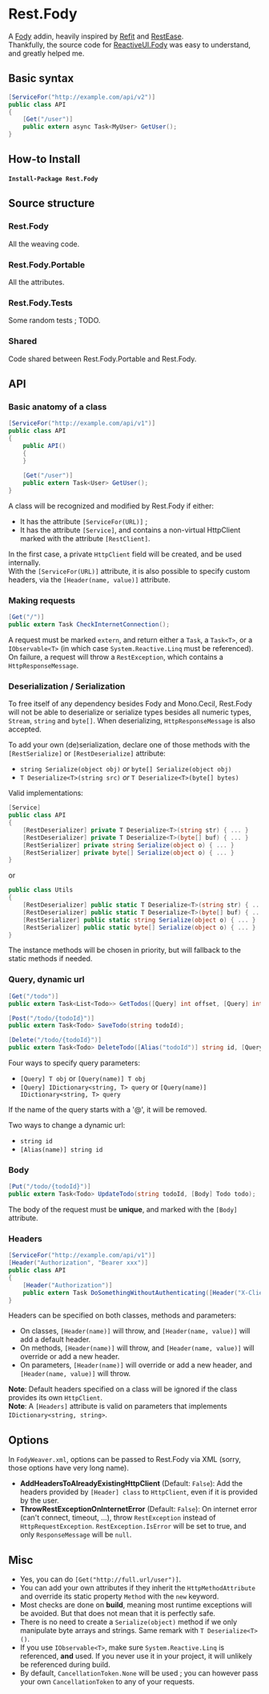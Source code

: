 # Rest.Fody
A [Fody](https://github.com/Fody/Fody) addin, heavily inspired by [Refit](https://github.com/paulcbetts/refit) and [RestEase](https://github.com/canton7/RestEase).  
Thankfully, the source code for [ReactiveUI.Fody](https://github.com/kswoll/ReactiveUI.Fody) was easy to understand, and greatly helped me.

## Basic syntax
````csharp
[ServiceFor("http://example.com/api/v2")]
public class API
{
    [Get("/user")]
    public extern async Task<MyUser> GetUser();
}
````

## How-to Install
#### `Install-Package Rest.Fody`

## Source structure

### Rest.Fody
All the weaving code.

### Rest.Fody.Portable
All the attributes.

### Rest.Fody.Tests
Some random tests ; TODO.

### Shared
Code shared between Rest.Fody.Portable and Rest.Fody.

## API

### Basic anatomy of a class
```csharp
[ServiceFor("http://example.com/api/v1")]
public class API
{
    public API()
    {
    }
    
    [Get("/user")]
    public extern Task<User> GetUser();
}
```
A class will be recognized and modified by Rest.Fody if either:
- It has the attribute `[ServiceFor(URL)]` ;
- It has the attribute `[Service]`, and contains a non-virtual HttpClient marked with the attribute `[RestClient]`.

In the first case, a private `HttpClient` field will be created, and be used internally.  
With the `[ServiceFor(URL)]` attribute, it is also possible to specify custom headers, via the
`[Header(name, value)]` attribute.

### Making requests
```csharp
[Get("/")]
public extern Task CheckInternetConnection();
```
A request must be marked `extern`, and return either a `Task`, a `Task<T>`, or a `IObservable<T>` (in which case `System.Reactive.Linq` must be referenced).  
On failure, a request will throw a `RestException`, which contains a `HttpResponseMessage`.

### Deserialization / Serialization
To free itself of any dependency besides Fody and Mono.Cecil, Rest.Fody will not be able to deserialize or serialize types besides all numeric types, `Stream`, `string` and `byte[]`. When deserializing, `HttpResponseMessage` is also accepted.

To add your own (de)serialization, declare one of those methods with the `[RestSerialize]` or `[RestDeserialize]` attribute:
- `string Serialize(object obj)` *or* `byte[] Serialize(object obj)`
- `T Deserialize<T>(string src)` *or* `T Deserialize<T>(byte[] bytes)`

Valid implementations:
```csharp
[Service]
public class API
{
    [RestDeserializer] private T Deserialize<T>(string str) { ... }
    [RestDeserializer] private T Deserialize<T>(byte[] buf) { ... }
    [RestSerializer] private string Serialize(object o) { ... }
    [RestSerializer] private byte[] Serialize(object o) { ... }
}
```
or
```csharp
public class Utils
{
    [RestDeserializer] public static T Deserialize<T>(string str) { ... }
    [RestDeserializer] public static T Deserialize<T>(byte[] buf) { ... }
    [RestSerializer] public static string Serialize(object o) { ... }
    [RestSerializer] public static byte[] Serialize(object o) { ... }
}
```
The instance methods will be chosen in priority, but will fallback to the static methods if needed.

### Query, dynamic url
```csharp
[Get("/todo")]
public extern Task<List<Todo>> GetTodos([Query] int offset, [Query] int count);

[Post("/todo/{todoId}")]
public extern Task<Todo> SaveTodo(string todoId);

[Delete("/todo/{todoId}")]
public extern Task<Todo> DeleteTodo([Alias("todoId")] string id, [Query] string @if);
```
Four ways to specify query parameters:
- `[Query] T obj` or `[Query(name)] T obj`
- `[Query] IDictionary<string, T> query` or `[Query(name)] IDictionary<string, T> query`

If the name of the query starts with a '@', it will be removed.

Two ways to change a dynamic url:
- `string id`
- `[Alias(name)] string id`

### Body
```csharp
[Put("/todo/{todoId}")]
public extern Task<Todo> UpdateTodo(string todoId, [Body] Todo todo);
```
The body of the request must be **unique**, and marked with the `[Body]` attribute.

### Headers
```csharp
[ServiceFor("http://example.com/api/v1")]
[Header("Authorization", "Bearer xxx")]
public class API
{
    [Header("Authorization")]
    public extern Task DoSomethingWithoutAuthenticating([Header("X-Client")] string client);
}
```
Headers can be specified on both classes, methods and parameters:
- On classes, `[Header(name)]` will throw, and `[Header(name, value)]` will add a default header.
- On methods, `[Header(name)]` will throw, and `[Header(name, value)]` will override or add a new header.
- On parameters, `[Header(name)]` will override or add a new header, and `[Header(name, value)]` will throw.

**Note**: Default headers specified on a class will be ignored if the class provides its own `HttpClient`.  
**Note**: A `[Headers]` attribute is valid on parameters that implements `IDictionary<string, string>`.

## Options
In `FodyWeaver.xml`, options can be passed to Rest.Fody via XML (sorry, those options have very long name).  
- **AddHeadersToAlreadyExistingHttpClient** (Default: `False`): Add the headers provided by ``[Header] class`` to `HttpClient`, even if it is provided by the user.
- **ThrowRestExceptionOnInternetError** (Default: `False`): On internet error (can't connect, timeout, ...), throw `RestException` instead of `HttpRequestException`. `RestException.IsError` will be set to true, and only `ResponseMessage` will be `null`.

## Misc
- Yes, you can do `[Get("http://full.url/user")]`.
- You can add your own attributes if they inherit the `HttpMethodAttribute` and override its static property `Method` with the `new` keyword.
- Most checks are done on **build**, meaning most runtime exceptions will be avoided. But that does not mean that it is perfectly safe.
- There is no need to create a `Serialize(object)` method if we only manipulate byte arrays and strings. Same remark with `T Deserialize<T>()`.
- If you use `IObservable<T>`, make sure `System.Reactive.Linq` is referenced, **and** used. If you never use it in your project, it will unlikely be referenced during build.
- By default, `CancellationToken.None` will be used ; you can however pass your own `CancellationToken` to any of your requests. 

